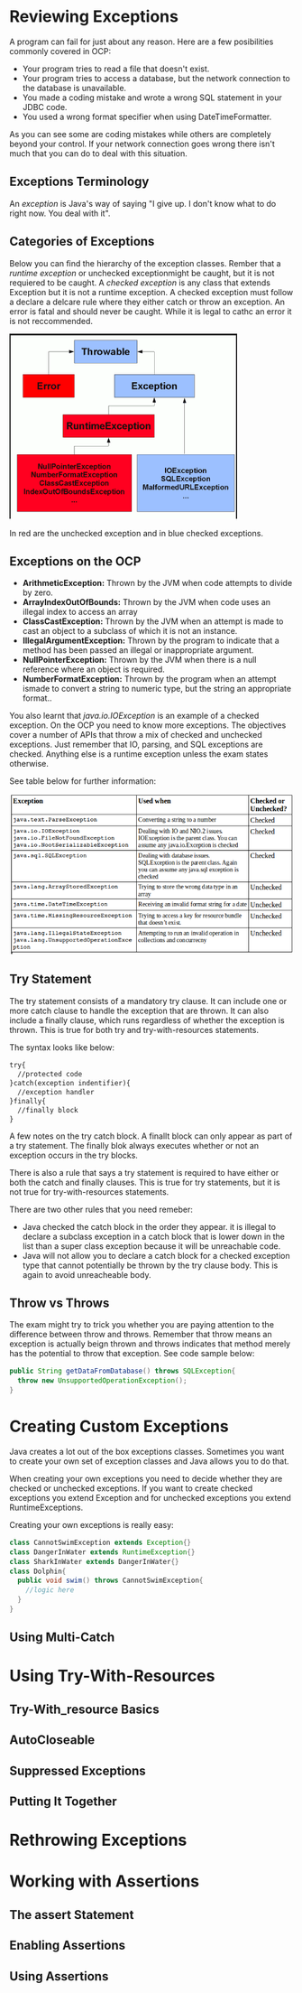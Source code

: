 # Reviewing Exceptions
A program can fail for just about any reason. Here are a few posibilities commonly covered in OCP:
- Your program tries to read a file that doesn't exist.
- Your program tries to access a database, but the network connection to the database is unavailable.
- You made a coding mistake and wrote a wrong SQL statement in your JDBC code.
- You used a wrong format specifier when using DateTimeFormatter.

As you can see some are coding mistakes while others are completely beyond your control. If your network connection goes wrong there isn't much that you can do to deal with this situation.

## Exceptions Terminology
An *exception* is Java's way of saying "I give up. I don't know what to do right now. You deal with it".

## Categories of Exceptions
Below you can find the hierarchy of the exception classes. Rember that a *runtime exception* or unchecked exceptionmight be caught, but it is not requiered to be caught. A *checked exception* is any class that extends Exception but it is not a runtime exception. A checked exception must follow a declare a delcare rule where they either catch or throw an exception. An error is fatal and should never be caught. While it is legal to cathc an error it is not reccommended.

![Exception Hierarchy](img/exceptionHierarchy.png)

In red are the unchecked exception and in blue checked exceptions. 


## Exceptions on the OCP
- **ArithmeticException:** Thrown by the JVM when code attempts to divide by zero.
- **ArrayIndexOutOfBounds:** Thrown by the JVM when code uses an illegal index to access an array
- **ClassCastException:** Thrown by the JVM when an attempt is made to cast an object to a subclass of which it is not an instance.
- **IllegalArgumentException:** Thrown by the program to indicate that a method has been passed an illegal or inappropriate argument.
- **NullPointerException:** Thrown by the JVM when there is a null reference where an object is required.
- **NumberFormatException:** Thrown by the program when an attempt ismade to convert a string to numeric type, but the string an appropriate format..

You also learnt that *java.io.IOException* is an example of a checked exception. On the OCP you need to know more exceptions. The objectives cover a number of APIs that throw a mix of checked and unchecked exceptions. Just remember that IO, parsing, and SQL exceptions are checked. Anything else is a runtime exception unless the exam states otherwise.

See table below for further information:

![OCP checked and unchecked exceptions](img/ocpExceptions.png)

## Try Statement
The try statement consists of a mandatory try clause. It can include one or more catch clause to handle the exception that are thrown. It can also include a finally clause, which runs regardless of whether the exception is thrown. This is true for both try and try-with-resources statements.

The syntax looks like below:

```
try{
  //protected code
}catch(exception indentifier){
  //exception handler
}finally{
  //finally block
}
```

A few notes on the try catch block. A finallt block can only appear as part of a try statement. The finally blok always executes whether or not an exception occurs in the try blocks. 

There is also a rule that says a try statement is required to have either or both the catch and finally clauses. This is true for try statements, but it is not true for try-with-resources statements. 

There are two other rules that you need remeber:
- Java checked the catch block in the order they appear. it is illegal to declare a subclass exception in a catch block that is lower down in the list than a super class exception because it will be unreachable code.
- Java will not allow you to declare a catch block for a checked exception type that cannot potentially be thrown by the try clause body. This is again to avoid unreacheable body.

## Throw vs Throws
The exam might try to trick you whether you are paying attention to the difference between throw and throws. Remember that throw means an exception is actually beign thrown and throws indicates that method merely has the potential to throw that exception. See code sample below:

```java
public String getDataFromDatabase() throws SQLException{
  throw new UnsupportedOperationException();
}
```

# Creating Custom Exceptions
Java creates a lot out of the box exceptions classes. Sometimes you want to create your own set of exception classes and Java allows you to do that.

When creating your own exceptions you need to decide whether they are checked or unchecked exceptions. If you want to create checked exceptions you extend Exception and for unchecked exceptions you extend RuntimeExceptions.

Creating your own exceptions is really easy:

```java
class CannotSwimException extends Exception{}
class DangerInWater extends RuntimeException{}
class SharkInWater extends DangerInWater{}
class Dolphin{
  public void swim() throws CannotSwimException{
    //logic here
  }
}

```

## Using Multi-Catch

# Using Try-With-Resources
## Try-With_resource Basics
## AutoCloseable
## Suppressed Exceptions
## Putting It Together

# Rethrowing Exceptions

# Working with Assertions
## The assert Statement
## Enabling Assertions
## Using Assertions

